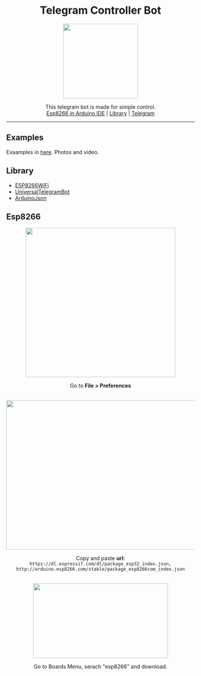 <div align="center">
  <h1>Telegram Controller Bot</h1>
  <img src="/video & photos/video/example.mp4" width="200" height="200">
</div>
<p align="center">
    This telegram bot is made for simple control. 
    <br>
        <a href="WCU-TexnoPark/Telegram-Controller-Bot/blob/main/README.md#esp8266">Esp8266 in Arduino IDE</a> |
        <a href="WCU-TexnoPark/Telegram-Controller-Bot/blob/main/README.md#library">Library</a> |
        <a href="https://t.me/wcutexnopark">Telegram</a>
    <br>
</p>

----
## Examples
Exaamples in [here](). Photos and video.




## Library 
<ul>
  <li><a href="https://github.com/ekstrand/ESP8266wifi">ESP8266WiFi</a>
  <li><a href="https://github.com/witnessmenow/Universal-Arduino-Telegram-Bot">UniversalTelegramBot</a>
  <li><a href="https://github.com/bblanchon/ArduinoJson">ArduinoJson</a>
</ul>


## Esp8266

<div align="center">
  <img src="https://graph.org/file/9ec6791d4650c3acc9e20.jpg" width="400" height="400">
  <p>Go to <b>File > Preferences</b></p>
  <br>
  <img src="https://graph.org/file/12ff966e6f4236153f63d.jpg" width="676" height="400">
  <p> Copy and paste <b>url:</b> <br>
    <code>https://dl.espressif.com/dl/package_esp32_index.json, http://arduino.esp8266.com/stable/package_esp8266com_index.json</code>
  </p>
  <br>
  <img src="https://graph.org/file/6b68cecf28023ccfe0078.jpg" width="360" height="200">
  <p>Go to Boards Menu, serach "esp8266" and download.</p>
</div>
